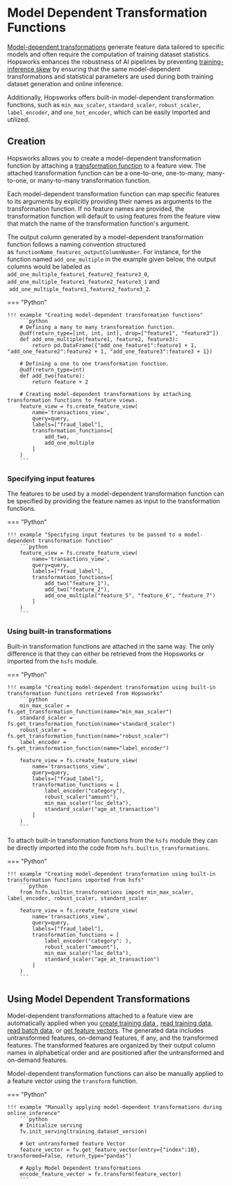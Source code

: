 # Model Dependent Transformation Functions


[Model-dependent transformations](https://www.hopsworks.ai/dictionary/model-dependent-transformations) generate feature data tailored to specific models and often require the computation of training dataset statistics. Hopsworks enhances the robustness of AI pipelines by preventing [training-inference skew](https://www.hopsworks.ai/dictionary/training-inference-skew) by ensuring that the same model-dependent transformations and statistical parameters are used during both training dataset generation and online inference.

Additionally, Hopsworks offers built-in model-dependent transformation functions, such as `min_max_scaler`, `standard_scaler`, `robust_scaler`, `label_encoder`, and `one_hot_encoder`, which can be easily imported and utilized.

## Creation

Hopsworks allows you to create a model-dependent transformation function by attaching a [transformation function](../transformation_functions.md) to a feature view. The attached transformation function can be a one-to-one, one-to-many, many-to-one, or many-to-many transformation function.

Each model-dependent transformation function can map specific features to its arguments by explicitly providing their names as arguments to the transformation function. If no feature names are provided, the transformation function will default to using features from the feature view that match the name of the transformation function's argument.

The output column generated by a model-dependent transformation function follows a naming convention structured as `functionName_features_outputColumnNumber`. For instance, for the function named `add_one_multiple` in the example given below, the output columns would be labeled as  `add_one_multiple_feature1_feature2_feature3_0`,  `add_one_multiple_feature1_feature2_feature3_1`  and   `add_one_multiple_feature1_feature2_feature3_2`.


=== "Python"

    !!! example "Creating model-dependent transformation functions"
        ```python
        # Defining a many to many transformation function.
        @udf(return_type=[int, int, int], drop=["feature1", "feature3"])
        def add_one_multiple(feature1, feature2, feature3):
            return pd.DataFrame({"add_one_feature1":feature1 + 1, "add_one_feature2":feature2 + 1, "add_one_feature3":feature3 + 1})
        
        # Defining a one to one transformation function.
        @udf(return_type=int)
        def add_two(feature):
            return feature + 2

        # Creating model-dependent transformations by attaching transformation functions to feature views.
        feature_view = fs.create_feature_view(
            name='transactions_view',
            query=query,
            labels=["fraud_label"],
            transformation_functions=[
                add_two,
                add_one_multiple
            ]
        )
        ```

### Specifying input features

The features to be used by a model-dependent transformation function can be specified by providing the feature names as input to the transformation functions. 


=== "Python"

    !!! example "Specifying input features to be passed to a model-dependent transformation function"
        ```python
        feature_view = fs.create_feature_view(
            name='transactions_view',
            query=query,
            labels=["fraud_label"],
            transformation_functions=[
                add_two("feature_1"),
                add_two("feature_2"),
                add_one_multiple("feature_5", "feature_6", "feature_7")
            ]
        )
        ```

### Using built-in transformations

Built-in transformation functions are attached in the same way. The only difference is that they can either be retrieved from the Hopsworks or imported from the `hsfs` module.

=== "Python"

    !!! example "Creating model-dependent transformation using built-in transformation functions retrieved from Hopsworks"
        ```python
        min_max_scaler = fs.get_transformation_function(name="min_max_scaler")
        standard_scaler = fs.get_transformation_function(name="standard_scaler")
        robust_scaler = fs.get_transformation_function(name="robust_scaler")
        label_encoder = fs.get_transformation_function(name="label_encoder")
        
        feature_view = fs.create_feature_view(
            name='transactions_view',
            query=query,
            labels=["fraud_label"],
            transformation_functions = [
                label_encoder("category"),
                robust_scaler("amount"),
                min_max_scaler("loc_delta"),
                standard_scaler("age_at_transaction")
            ]
        )
        ```

To attach built-in transformation functions from the `hsfs` module they can be directly imported into the code from `hsfs.builtin_transformations`.

=== "Python"

    !!! example "Creating model-dependent transformation using built-in transformation functions imported from hsfs"
        ```python
        from hsfs.builtin_transformations import min_max_scaler, label_encoder, robust_scaler, standard_scaler
        
        feature_view = fs.create_feature_view(
            name='transactions_view',
            query=query,
            labels=["fraud_label"],
            transformation_functions = [
                label_encoder("category": ),
                robust_scaler("amount"),
                min_max_scaler("loc_delta"),
                standard_scaler("age_at_transaction")
            ]
        )
        ```


## Using Model Dependent Transformations

Model-dependent transformations attached to a feature view are automatically applied when you [create training data ](./training-data.md#creation), [read training data](./training-data.md#read-training-data), [read batch data](./batch-data.md#creation-with-transformation), or [get feature vectors](./feature-vectors.md#retrieval-with-transformation). The generated data includes untransformed features, on-demand features, if any, and the transformed features. The transformed features are organized by their output column names in alphabetical order and are positioned after the untransformed and on-demand features. 

Model-dependent transformation functions can also be manually applied to a feature vector using the `transform` function. 

=== "Python"

    !!! example "Manually applying model-dependent transformations during online inference"
        ```python
        # Initialize serving 
        fv.init_serving(training_dataset_version)

        # Get untransformed feature Vector
        feature_vector = fv.get_feature_vector(entry={"index":10}, transformed=False, return_type="pandas")

        # Apply Model Dependent transformations
        encode_feature_vector = fv.transform(feature_vector)
        ```

